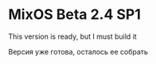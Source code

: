 # MixOS Beta 2.4 SP1
This version is ready, but I must build it

Версия уже готова, осталось ее собрать
